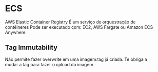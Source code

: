 # ECS

AWS Elastic Container Registry
É um serviço de orquestração de contêineres
Pode ser executado com: EC2, AWS Fargate ou Amazon ECS Anywhere

## Tag Immutability
Não permite fazer overwrite em uma imagem:tag já criada. Te obriga a mudar a tag para fazer o upload da imagem
